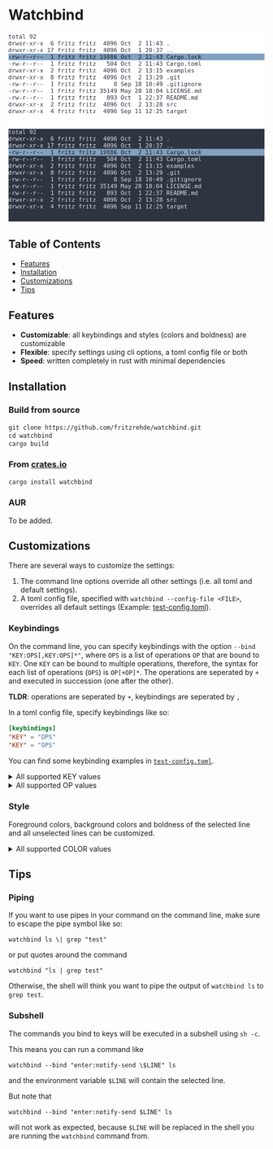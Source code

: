# Watchbind

![screenshot](https://raw.githubusercontent.com/fritzrehde/i/master/watchbind/screenshot-light.png#gh-light-mode-only)
![screenshot](https://raw.githubusercontent.com/fritzrehde/i/master/watchbind/screenshot-dark.png#gh-dark-mode-only)

## Table of Contents

- [Features](#features)
- [Installation](#installation)
- [Customizations](#customizations)
- [Tips](#tips)

## Features

- **Customizable**: all keybindings and styles (colors and boldness) are customizable
- **Flexible**: specify settings using cli options, a toml config file or both
- **Speed**: written completely in rust with minimal dependencies

## Installation

### Build from source

```shell
git clone https://github.com/fritzrehde/watchbind.git
cd watchbind
cargo build
```

### From [crates.io](https://crates.io/crates/watchbind)

```shell
cargo install watchbind
```

### AUR

To be added.

## Customizations

There are several ways to customize the settings:
1. The command line options override all other settings (i.e. all toml and default settings).
2. A toml config file, specified with `watchbind --config-file <FILE>`, overrides all default settings (Example: [test-config.toml](examples/test-config.toml)).

### Keybindings

On the command line, you can specify keybindings with the option `--bind "KEY:OPS[,KEY:OPS]*"`, where `OPS` is a list of operations `OP` that are bound to `KEY`.
One `KEY` can be bound to multiple operations, therefore, the syntax for each list of operations (`OPS`) is `OP[+OP]*`.
The operations are seperated by `+` and executed in succession (one after the other).

**TLDR**: operations are seperated by `+`, keybindings are seperated by `,`

In a toml config file, specify keybindings like so:
```toml
[keybindings]
"KEY" = "OPS"
"KEY" = "OPS"
```

You can find some keybinding examples in [`test-config.toml`](examples/test-config.toml).

<details>
<summary>All supported KEY values</summary>

```
esc
enter
left
right
up
down
home
end
pageup
pagedown
backtab
backspace
del
delete
insert
ins
f1
f2
f3
f4
f5
f6
f7
f8
f9
f10
f11
f12
space
tab
[any single character]
```
</details>

<details>
<summary>All supported OP values</summary>

```sh
exit
reload
unselect
next
previous
first
last
COMMAND     # blocks watchbind until finished executing
COMMAND &   # executed as background process
```

COMMAND will be executed in a subshell that has the environment variable `LINE` set to the currently selected line.
</details>

### Style

Foreground colors, background colors and boldness of the selected line and all unselected lines can be customized.

<details>
<summary>All supported COLOR values</summary>

```
white
black
red
green
yellow
blue
magenta
cyan
gray
dark_gray
light_red
light_green
light_yellow
light_blue
light_magenta
light_cyan
```
</details>

## Tips

### Piping

If you want to use pipes in your command on the command line, make sure to escape the pipe symbol like so:
```
watchbind ls \| grep "test"
```
or put quotes around the command
```
watchbind "ls | grep test"
```
Otherwise, the shell will think you want to pipe the output of `watchbind ls` to `grep test`.

### Subshell

The commands you bind to keys will be executed in a subshell using `sh -c`.

This means you can run a command like 
```
watchbind --bind "enter:notify-send \$LINE" ls
```
and the environment variable `$LINE` will contain the selected line.

But note that 
```
watchbind --bind "enter:notify-send $LINE" ls
```
will not work as expected, because `$LINE` will be replaced in the shell you are running the `watchbind` command from.
